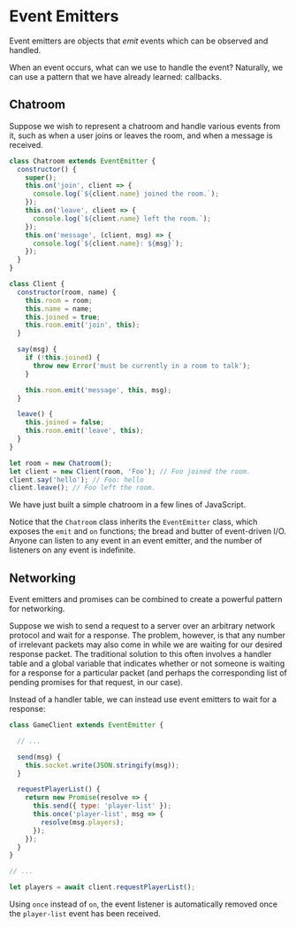 # Event Emitters

Event emitters are objects that *emit* events which can be observed and handled.

When an event occurs, what can we use to handle the event? Naturally, we
can use a pattern that we have already learned: callbacks.

## Chatroom

Suppose we wish to represent a chatroom and handle various
events from it, such as when a user joins or leaves the room, and when a message
is received.

```js
class Chatroom extends EventEmitter {
  constructor() {
    super();
    this.on('join', client => {
      console.log(`${client.name} joined the room.`);
    });
    this.on('leave', client => {
      console.log(`${client.name} left the room.`);
    });
    this.on('message', (client, msg) => {
      console.log(`${client.name}: ${msg}`);
    });
  }
}

class Client {
  constructor(room, name) {
    this.room = room;
    this.name = name;
    this.joined = true;
    this.room.emit('join', this);
  }

  say(msg) {
    if (!this.joined) {
      throw new Error('must be currently in a room to talk');
    }

    this.room.emit('message', this, msg);
  }

  leave() {
    this.joined = false;
    this.room.emit('leave', this);
  }
}

let room = new Chatroom();
let client = new Client(room, 'Foo'); // Foo joined the room.
client.say('hello'); // Foo: hello
client.leave(); // Foo left the room.
```

We have just built a simple chatroom in a few lines of JavaScript.

Notice that the `Chatroom` class inherits the `EventEmitter` class, which
exposes the `emit` and `on` functions; the bread and butter of event-driven
I/O. Anyone can listen to any event in an event emitter, and the number
of listeners on any event is indefinite.

## Networking

Event emitters and promises can be combined to create a powerful pattern for
networking.

Suppose we wish to send a request to a server over an arbitrary network
protocol and wait for a response. The problem, however, is that any number of
irrelevant packets may also come in while we are waiting for our desired
response packet. The traditional solution to this often involves a handler 
table and a global variable that indicates whether or not someone is waiting 
for a response for a particular packet (and perhaps the corresponding list of 
pending promises for that request, in our case).

Instead of a handler table, we can instead use event emitters to wait for
a response:

```js
class GameClient extends EventEmitter {

  // ...

  send(msg) {
    this.socket.write(JSON.stringify(msg));
  }

  requestPlayerList() {
    return new Promise(resolve => {
      this.send({ type: 'player-list' });
      this.once('player-list', msg => {
        resolve(msg.players);
      });
    });
  }
}

// ...

let players = await client.requestPlayerList();
```

Using `once` instead of `on`, the event listener is automatically removed
once the `player-list` event has been received.
